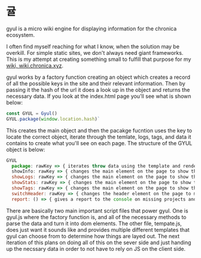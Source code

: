 # 귤

gyul is a micro wiki engine for displaying information for the chronica ecosystem.

I often find myself reaching for what I know, when the solution may be overkill. For simple static sites, we don't always need giant frameworks. This is my attempt at creating something small to fulfill that purpose for my [wiki, wiki.chronica.xyz](https://wiki.chronica.xyz).

gyul works by a factory function creating an object which creates a record of all the possible keys in the site and their relevant information. Then by passing it the hash of the url it does a look up in the object and returns the necessary data.
If you look at the index.html page you'll see what is shown below:

```javascript
const GYUL = Gyul()
GYUL.package(window.location.hash)`
```

This creates the main object and then the pacakge fucntion uses the key to locate the correct object, iterate through the temlate, logs, tags, and data it contains to create what you'll see on each page.
The structure of the GYUL object is below:

```javascript
GYUL
  package: rawKey => { iterates throw data using the template and renders the dom }
  showInfo: rawKey => { changes the main element on the page to show the main info of the current key's data }
  showLogs: rawKey => { changes the main element on the page to show the logs of the current key's type }
  showStats: rawKey => { changes the main element on the page to show the stats and breakdown of the time spent on the key's entries }
  showTags: rawKey => { changes the main element on the page to show the related tags to the key }
  switchHeader: rawKey => { changes the header element on the page to match the header element found in the key's template }
  report: () => { gives a report to the console on missing projects and tags from the CRATE }
```

There are basically two main important script files that power gyul. One is gyul.js where the factory function is, and all of the necessary methods to parse the data and turn it into dom elements.
The other file, tempate.js, does just want it sounds like and provides multiple different templates that gyul can choose from to determine how things are layed out.
The next iteration of this plans on doing all of this on the sever side and just handing up the necssary data in order to not have to rely on JS on the client side.
